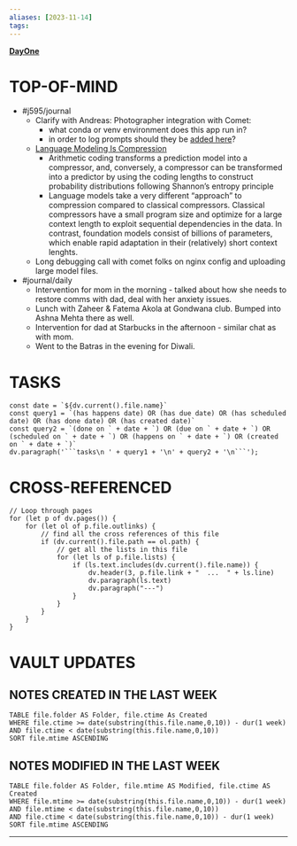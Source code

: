 ```yaml
---
aliases: [2023-11-14]
tags: 
---
```

**[DayOne](dayone://open?date=2023-11-14)**

# TOP-OF-MIND
- #j595/journal 
	- Clarify with Andreas: Photographer integration with Comet:
		- what conda or venv environment does this app run in?
		- in order to log prompts should they be [added here](https://github.pie.apple.com/heavenly/palazzo-llm-ws/blob/main/app.py)? 
	- [Language Modeling Is Compression](https://arxiv.org/pdf/2309.10668.pdf)
		 - Arithmetic coding transforms a prediction model into a compressor, and, conversely, a compressor can be transformed into a predictor by using the coding lengths to construct probability distributions following Shannon’s entropy principle
		- Language models take a very different “approach” to compression compared to classical compressors. Classical compressors have a small program size and optimize for a large context length to exploit sequential dependencies in the data. In contrast, foundation models consist of billions of parameters, which enable rapid adaptation in their (relatively) short context lenghts.
	- Long debugging call with comet folks on nginx config and uploading large model files.
- #journal/daily 
	- Intervention for mom in the morning - talked about how she needs to restore comms with dad, deal with her anxiety issues.
	- Lunch with Zaheer & Fatema Akola at Gondwana club. Bumped into Ashna Mehta there as well.
	- Intervention for dad at Starbucks in the afternoon - similar chat as with mom.
	- Went to the Batras in the evening for Diwali.
# TASKS
```dataviewjs
const date = `${dv.current().file.name}`
const query1 = `(has happens date) OR (has due date) OR (has scheduled date) OR (has done date) OR (has created date)`
const query2 = `(done on ` + date + `) OR (due on ` + date + `) OR (scheduled on ` + date + `) OR (happens on ` + date + `) OR (created on ` + date + `)`
dv.paragraph('```tasks\n ' + query1 + '\n' + query2 + '\n```');
```
# CROSS-REFERENCED 
```dataviewjs
// Loop through pages 
for (let p of dv.pages()) {
	for (let ol of p.file.outlinks) {
		// find all the cross references of this file
		if (dv.current().file.path == ol.path) {
			// get all the lists in this file
			for (let ls of p.file.lists) {
				if (ls.text.includes(dv.current().file.name)) {
					dv.header(3, p.file.link + "  ...  " + ls.line)
					dv.paragraph(ls.text)
					dv.paragraph("---")
				}
			}
		}
	}
}
```

# VAULT UPDATES
## NOTES CREATED IN THE LAST WEEK
``` dataview
TABLE file.folder AS Folder, file.ctime As Created
WHERE file.ctime >= date(substring(this.file.name,0,10)) - dur(1 week) AND file.ctime < date(substring(this.file.name,0,10))
SORT file.mtime ASCENDING
```

## NOTES MODIFIED IN THE LAST WEEK
``` dataview
TABLE file.folder AS Folder, file.mtime AS Modified, file.ctime AS Created
WHERE file.mtime >= date(substring(this.file.name,0,10)) - dur(1 week)
AND file.mtime < date(substring(this.file.name,0,10))
AND file.ctime < date(substring(this.file.name,0,10)) - dur(1 week)
SORT file.mtime ASCENDING
```
---
